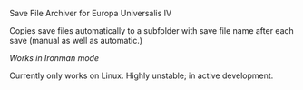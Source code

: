 Save File Archiver for Europa Universalis IV

Copies  save files automatically to a subfolder with save file name after each save (manual as well as automatic.)

*Works in Ironman mode*

Currently only works on Linux.
Highly unstable; in active development.

